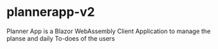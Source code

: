 # plannerapp-v2
Planner App is a Blazor WebAssembly Client Application to manage the planse and daily To-does of the users
